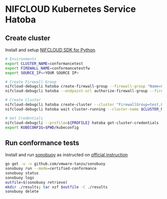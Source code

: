 
# NIFCLOUD Kubernetes Service Hatoba

## Create cluster

Install and setup [NIFCLOUD SDK for Python](https://github.com/nifcloud/nifcloud-sdk-python).

```bash
# Environments
export CLUSTER_NAME=conformancetest
export FIREWALL_NAME=conformancetestfw
export SOURCE_IP=<YOUR SOURCE IP>

# Create Firewall Group
nifcloud-debugcli hatoba create-firewall-group --firewall-group "Name=$FIREWALL_NAME"
nifcloud-debugcli hatoba --endpoint-url authorize-firewall-group --firewall-group-name $FIREWALL_NAME --rules "CidrIp=$SOURCE_IP,Direction=IN,FromPort=6443,ToPort=6443,Protocol=TCP"

# Create Cluster
nifcloud-debugcli hatoba create-cluster --cluster "FirewallGroup=test,Locations=east-11,Name=$CLUSTER_NAME,NodePools=[{InstanceType=medium,NodeCount=3,Name=nodepool01}]"
nifcloud-debugcli hatoba wait cluster-running --cluster-name $CLUSTER_NAME

# Get Credentials
nifcloud-debugcli --profile=${PROFILE} hatoba get-cluster-credentials --cluster-name=$CLUSTER_NAME | jq -r ".Credentials" > kubeconfig
export KUBECONFIG=$PWD/kubeconfig
```

## Run conformance tests

Install and run [sonobuoy](https://github.com/vmware-tanzu/sonobuoy) as instructed on
[official instruction](https://github.com/cncf/k8s-conformance/blob/master/instructions.md)

```bash
go get -u -v github.com/vmware-tanzu/sonobuoy
sonobuoy run --mode=certified-conformance
sonobuoy status
sonobuoy logs
outfile=$(sonobuoy retrieve)
mkdir ./results; tar xzf $outfile -C ./results
sonobuoy delete
```